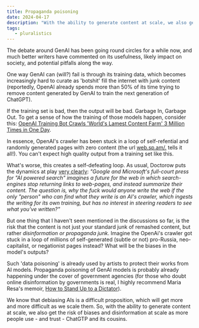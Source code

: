 ```yaml
---
title: Propaganda poisoning 
date: 2024-04-17
description: "With the ability to generate content at scale, we also get the risk of biases and disinformation at scale."
tags:
   - pluralistics
---
```


The debate around GenAI has been going round circles for a while now, and much better writers have commented on its usefulness, likely impact on society, and potential pitfalls along the way.

One way GenAI can (will?) fail is through its training data, which becomes increasingly hard to curate as 'botshit' fill the internet with junk content (reportedly, OpenAI already spends more than 50% of its time trying to remove content generated by GenAI to train the next generation of ChatGPT). 

If the training set is bad, then the output will be bad. Garbage In, Garbage Out. 
To get a sense of how the training of those models happen, consider this: [OpenAI Training Bot Crawls 'World's Lamest Content Farm' 3 Million Times in One Day](https://www.404media.co/openai-training-bot-crawls-worlds-lamest-content-farm-3-million-times-in-one-day/). 

In essence, OpenAI's crawler has been stuck in a loop of self-refential and randomly generated pages with zero content (the url [web.sp.am/.](web.sp.am/.) tells it all!).
You can't expect high quality output from a training set like this. 

What's worse, this creates a self-defeating loop. As usual, Doctorow puts the dynamics at play [very clearly](https://pluralistic.net/2024/03/14/inhuman-centipede/): *"Google and Microsoft's full-court press for "AI powered search" imagines a future for the web in which search-engines stop returning links to web-pages, and instead summarize their content. The question is, why the fuck would anyone write the web if the only "person" who can find what they write is an AI's crawler, which ingests the writing for its own training, but has no interest in steering readers to see what you've written?"*

But one thing that I haven't seen mentioned in the discussions so far, is the risk that the content is not just your standard junk of remashed content, but rather *disinformation or propaganda junk*. 
Imagine the OpenAi's crawler got stuck in a loop of millions of self-generated (subtle or not) pro-Russia, neo-capitalist, or negationist pages instead? What will be the biases in the model's outputs?

Such 'data poisoning' is already used by artists to protect their works from AI models. 
Propaganda poisoning of GenAI models is probably already happening under the cover of government agencies (for those who doubt online disinformation by governments is real, I highly recommend Maria Resa's memoir, [How to Stand Up to a Dictator](https://www.penguin.co.uk/books/446105/how-to-stand-up-to-a-dictator-by-ressa-maria/9780753559215)).

We know that debiasing AIs is a difficult proposition, which will get more and more difficult as we scale them. So, with the ability to generate content at scale, we also get the risk of biases and disinformation at scale as more people use - and trust - ChatGTP and its cousins. 

